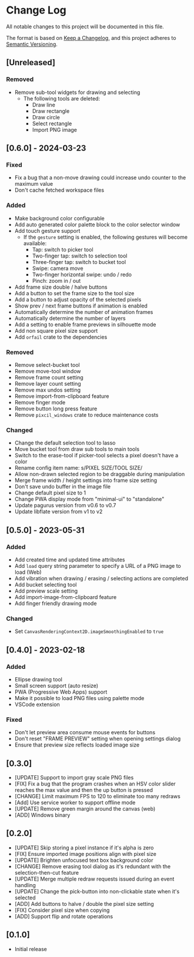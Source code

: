 # Change Log

All notable changes to this project will be documented in this file.

The format is based on [Keep a Changelog](https://keepachangelog.com/en/1.0.0/),
and this project adheres to [Semantic Versioning](https://semver.org/spec/v2.0.0.html).

## [Unreleased]

### Removed

- Remove sub-tool widgets for drawing and selecting
  - The following tools are deleted:
    - Draw line
    - Draw rectangle
    - Draw circle
    - Select rectangle
    - Import PNG image

## [0.6.0] - 2024-03-23

### Fixed

- Fix a bug that a non-move drawing could increase undo counter to the maximum value
- Don't cache fetched workspace files

### Added

- Make background color configurable
- Add auto generated color palette block to the color selector window
- Add touch gesture support
  - If the `gesture` setting is enabled, the following gestures will become available:
    - Tap: switch to picker tool
    - Two-finger tap: switch to selection tool
    - Three-finger tap: switch to bucket tool
    - Swipe: camera move
    - Two-finger horizontal swipe: undo / redo
    - Pinch: zoom in / out
- Add frame size double / halve buttons
- Add a button to set the frame size to the tool size
- Add a button to adjust opacity of the selected pixels
- Show prev / next frame buttons if animation is enabled
- Automatically determine the number of animation frames
- Automatically determine the number of layers
- Add a setting to enable frame previews in silhouette mode
- Add non square pixel size support
- Add `orfail` crate to the dependencies

### Removed

- Remove select-bucket tool
- Remove move-tool window
- Remove frame count setting
- Remove layer count setting
- Remove max undos setting
- Remove import-from-clipboard feature
- Remove finger mode
- Remove button long press feature
- Remove `pixcil_windows` crate to reduce maintenance costs

### Changed

- Change the default selection tool to lasso
- Move bucket tool from draw sub tools to main tools
- Switch to the erase-tool if picker-tool selects a pixel doesn't have a color
- Rename config item name: s/PIXEL SIZE/TOOL SIZE/
- Allow non-drawn selected region to be draggable during manipulation
- Merge frame width / height settings into frame size setting
- Don't save undo buffer in the image file
- Change default pixel size to 1
- Change PWA display mode from "minimal-ui" to "standalone"
- Update pagurus version from v0.6 to v0.7
- Update libflate version from v1 to v2

## [0.5.0] - 2023-05-31

### Added

- Add created time and updated time attributes
- Add `load` query string parameter to specify a URL of a PNG image to load (Web)
- Add vibration when drawing / erasing / selecting actions are completed
- Add bucket selecting tool
- Add preview scale setting
- Add import-image-from-clipboard feature
- Add finger friendly drawing mode

### Changed

- Set `CanvasRenderingContext2D.imageSmoothingEnabled` to `true`

## [0.4.0] - 2023-02-18

### Added

- Ellipse drawing tool
- Small screen support (auto resize)
- PWA (Progressive Web Apps) support
- Make it possible to load PNG files using palette mode
- VSCode extension

### Fixed

- Don't let preview area consume mouse events for buttons
- Don't reset "FRAME PREVIEW" setting when opening settings dialog
- Ensure that preview size reflects loaded image size

## [0.3.0]

- [UPDATE] Support to import gray scale PNG files
- [FIX] Fix a bug that the program crashes when an HSV color slider reaches the max value and then the up button is pressed
- [CHANGE] Limit maximum FPS to 120 to eliminate too many redraws
- [Add] Use service worker to support offline mode
- [UPDATE] Remove green margin around the canvas (web)
- [ADD] Windows binary

## [0.2.0]

- [UPDATE] Skip storing a pixel instance if it's alpha is zero
- [FIX] Ensure imported image positions align with pixel size
- [UPDATE] Brighten unfocused text box background color
- [CHANGE] Remove erasing tool dialog as it's redundant with the selection-then-cut feature
- [UPDATE] Merge multiple redraw requests issued during an event handling
- [UPDATE] Change the pick-button into non-clickable state when it's selected
- [ADD] Add buttons to halve / double the pixel size setting
- [FIX] Consider pixel size when copying
- [ADD] Support flip and rotate operations

## [0.1.0]

- Initial release
